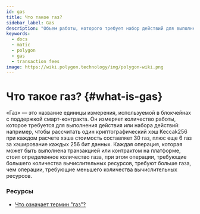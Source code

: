 ```yaml
---
id: gas
title: Что такое газ?
sidebar_label: Gas
description: "Объем работы, которого требует набор действий для выполнения в блокчейне."
keywords:
  - docs
  - matic
  - polygon
  - gas
  - transaction fees
image: https://wiki.polygon.technology/img/polygon-wiki.png
---
```


# Что такое газ? {#what-is-gas}

«Газ» — это название единицы измерения, используемой в блокчейнах с поддержкой смарт-контракта. Он измеряет количество работы, которое требуется для выполнения действия или набора действий: например, чтобы рассчитать один криптографический хэш Keccak256 при каждом расчете хэша стоимость составляет 30 газ, плюс еще 6 газ за хэширование каждых 256 бит данных. Каждая операция, которая может быть выполнена транзакцией или контрактом на платформе, стоит определенное количество газа, при этом операции, требующие большего количества вычислительных ресурсов, требуют больше газа, чем операции, требующие меньшего количества вычислительных ресурсов.

### **Ресурсы**

- [Что означает термин "газ"?](https://ethereum.stackexchange.com/questions/3/what-is-meant-by-the-term-gas)